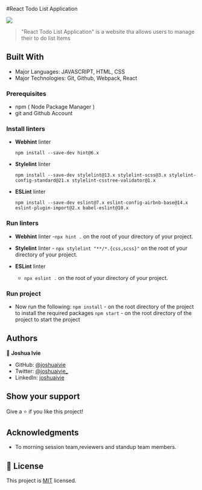 #React Todo List Application

![](https://img.shields.io/badge/Microverse-blueviolet)

> "React Todo List Application" is a website tha allows users to manage their to do list Items

## Built With

- Major Languages: JAVASCRIPT, HTML, CSS
- Major Technologies: Git, Github, Webpack, React

### Prerequisites

- npm ( Node Package Manager )
- git and Github Account

### Install linters

- **Webhint** linter

  `npm install --save-dev hint@6.x`

- **Stylelint** linter

  `npm install --save-dev stylelint@13.x stylelint-scss@3.x stylelint-config-standard@21.x stylelint-csstree-validator@1.x`

- **ESLint** linter

  `npm install --save-dev eslint@7.x eslint-config-airbnb-base@14.x eslint-plugin-import@2.x babel-eslint@10.x`

### Run linters

- **Webhint**
  linter -`npx hint .` on the root of your directory of your project.

- **Stylelint**
  linter - `npx stylelint "**/*.{css,scss}"` on the root of your directory of your project.

- **ESLint** linter
  - `npx eslint .` on the root of your directory of your project.

### Run project

- Now run the following:
  `npm install` - on the root directory of the project to install the required packages
  `npm start` - on the root directory of the project to start the project

## Authors

👤 **Joshua Ivie**

- GitHub: [@joshuaivie](https://github.com/joshuaivie)
- Twitter: [@joshuaivie\_](https://twitter.com/joshuaivie_)
- LinkedIn: [joshuaivie](https://linkedin.com/in/joshuaivie)

## Show your support

Give a ⭐️ if you like this project!

## Acknowledgments

- To morning session team,reviewers and standup team members.

## 📝 License

This project is [MIT](./MIT.md) licensed.
